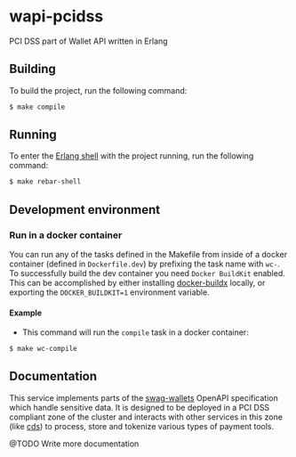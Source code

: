 # wapi-pcidss

PCI DSS part of Wallet API written in Erlang
## Building

To build the project, run the following command:

```bash
$ make compile
```

## Running

To enter the [Erlang shell][1] with the project running, run the following command:

```bash
$ make rebar-shell
```

## Development environment

### Run in a docker container

You can run any of the tasks defined in the Makefile from inside of a docker container (defined in `Dockerfile.dev`) by prefixing the task name with `wc-`. To successfully build the dev container you need `Docker BuildKit` enabled. This can be accomplished by either installing [docker-buildx](https://docs.docker.com/buildx/working-with-buildx/) locally, or exporting the `DOCKER_BUILDKIT=1` environment variable.

#### Example

* This command will run the `compile` task in a docker container:
```bash
$ make wc-compile
```

## Documentation

This service implements parts of the [swag-wallets](https://github.com/valitydev/swag-wallets) OpenAPI specification which handle sensitive data. It is designed to be deployed in a PCI DSS compliant zone of the cluster and interacts with other services in this zone (like [cds](https://github.com/valitydev/cds-proto)) to process, store and tokenize various types of payment tools.

@TODO Write more documentation

[1]: http://erlang.org/doc/man/shell.html
